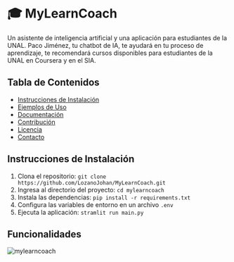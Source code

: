 # 🎓 MyLearnCoach

Un asistente de inteligencia artificial y una aplicación para estudiantes de la UNAL.
Paco Jiménez, tu chatbot de IA, te ayudará en tu proceso de aprendizaje, te recomendará cursos disponibles para estudiantes de la UNAL en Coursera y en el SIA.

## Tabla de Contenidos

- [Instrucciones de Instalación](#instrucciones-de-instalación)
- [Ejemplos de Uso](#ejemplos-de-uso)
- [Documentación](#documentación)
- [Contribución](#contribución)
- [Licencia](#licencia)
- [Contacto](#contacto)

## Instrucciones de Instalación

1. Clona el repositorio: `git clone https://github.com/LozanoJohan/MyLearnCoach.git`
2. Ingresa al directorio del proyecto: `cd mylearncoach`
3. Instala las dependencias: `pip install -r requirements.txt`
4. Configura las variables de entorno en un archivo `.env`
5. Ejecuta la aplicación: `stramlit run main.py`

## Funcionalidades
![mylearncoach](https://github.com/LozanoJohan/MyLearnCoach/assets/108693709/c4424823-ee6b-4c0b-b0f7-08ad33c34250)
